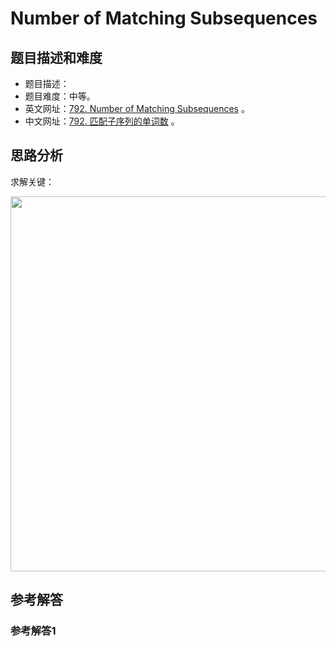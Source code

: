 # Number of Matching Subsequences

## 题目描述和难度
+ 题目描述：
+ 题目难度：中等。
+ 英文网址：[792. Number of Matching Subsequences](https://leetcode.com/problems/number-of-matching-subsequences/description/)  。
+ 中文网址：[792. 匹配子序列的单词数](https://leetcode-cn.com/problems/number-of-matching-subsequences/description/)  。
## 思路分析
求解关键：

<img src="https://liweiwei1419.github.io/images/leetcode-solution/" width="600">

## 参考解答
### 参考解答1

```java

```